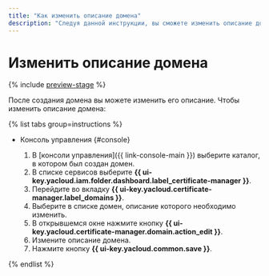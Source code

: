```yaml
---
title: "Как изменить описание домена"
description: "Следуя данной инструкции, вы сможете изменить описание домена."
---
```


# Изменить описание домена

{% include [preview-stage](../../../_includes/certificate-manager/preview-stage.md) %}

После создания домена вы можете изменить его описание. Чтобы изменить описание домена:

{% list tabs group=instructions %}

- Консоль управления {#console}

    1. В [консоли управления]({{ link-console-main }}) выберите каталог, в котором был создан домен.
    1. В списке сервисов выберите **{{ ui-key.yacloud.iam.folder.dashboard.label_certificate-manager }}**.
    1. Перейдите во вкладку **{{ ui-key.yacloud.certificate-manager.label_domains }}**.
    1. Выберите в списке домен, описание которого необходимо изменить.
    1. В открывшемся окне нажмите кнопку **{{ ui-key.yacloud.certificate-manager.domain.action_edit }}**.
    1. Измените описание домена.
    1. Нажмите кнопку **{{ ui-key.yacloud.common.save }}**.

{% endlist %}
